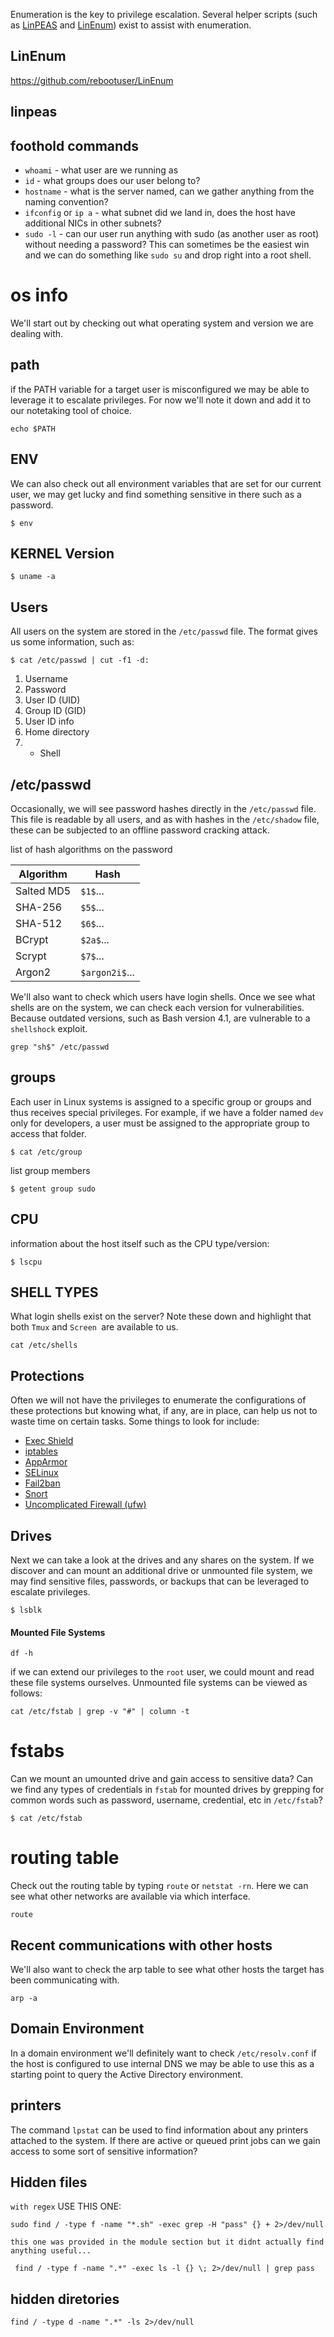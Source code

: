 Enumeration is the key to privilege escalation. Several helper scripts (such as [LinPEAS](https://github.com/carlospolop/PEASS-ng/tree/master/linPEAS) and [LinEnum](https://github.com/rebootuser/LinEnum)) exist to assist with enumeration.

## LinEnum
https://github.com/rebootuser/LinEnum
## linpeas
## foothold commands
- `whoami` - what user are we running as
- `id` - what groups does our user belong to?
- `hostname` - what is the server named, can we gather anything from the naming convention?
- `ifconfig` or `ip a` - what subnet did we land in, does the host have additional NICs in other subnets?
- `sudo -l` - can our user run anything with sudo (as another user as root) without needing a password? This can sometimes be the easiest win and we can do something like `sudo su` and drop right into a root shell.
# os info
We'll start out by checking out what operating system and version we are dealing with.


## path
if the PATH variable for a target user is misconfigured we may be able to leverage it to escalate privileges. For now we'll note it down and add it to our notetaking tool of choice.
```shell-session
echo $PATH
```

## ENV
We can also check out all environment variables that are set for our current user, we may get lucky and find something sensitive in there such as a password.
```shell-session
$ env
```


## KERNEL Version
```shell-session
$ uname -a
```
## Users
All users on the system are stored in the `/etc/passwd` file. The format gives us some information, such as:
```shell-session
$ cat /etc/passwd | cut -f1 -d:
```
1. Username
2. Password
3. User ID (UID)
4. Group ID (GID)
5. User ID info
6. Home directory
7. - Shell
## /etc/passwd
Occasionally, we will see password hashes directly in the `/etc/passwd` file. This file is readable by all users, and as with hashes in the `/etc/shadow` file, these can be subjected to an offline password cracking attack.

list of hash algorithms on the password


|**Algorithm**|**Hash**|
|---|---|
|Salted MD5|`$1$`...|
|SHA-256|`$5$`...|
|SHA-512|`$6$`...|
|BCrypt|`$2a$`...|
|Scrypt|`$7$`...|
|Argon2|`$argon2i$`...|

We'll also want to check which users have login shells. Once we see what shells are on the system, we can check each version for vulnerabilities. Because outdated versions, such as Bash version 4.1, are vulnerable to a `shellshock` exploit.
```shell-session
grep "sh$" /etc/passwd
```
## groups
Each user in Linux systems is assigned to a specific group or groups and thus receives special privileges. For example, if we have a folder named `dev` only for developers, a user must be assigned to the appropriate group to access that folder.
```shell-session
$ cat /etc/group
```
list group members
```shell-session
$ getent group sudo
```

## CPU
information about the host itself such as the CPU type/version:

```shell-session
$ lscpu 
```

## SHELL TYPES
What login shells exist on the server? Note these down and highlight that both `Tmux` and `Screen `are available to us.

```shell-session
cat /etc/shells
```

## Protections
Often we will not have the privileges to enumerate the configurations of these protections but knowing what, if any, are in place, can help us not to waste time on certain tasks.
Some things to look for include:

- [Exec Shield](https://en.wikipedia.org/wiki/Exec_Shield)
- [iptables](https://linux.die.net/man/8/iptables)
- [AppArmor](https://apparmor.net/)
- [SELinux](https://www.redhat.com/en/topics/linux/what-is-selinux)
- [Fail2ban](https://github.com/fail2ban/fail2ban)
- [Snort](https://www.snort.org/faq/what-is-snort)
- [Uncomplicated Firewall (ufw)](https://wiki.ubuntu.com/UncomplicatedFirewall)
## Drives
Next we can take a look at the drives and any shares on the system. If we discover and can mount an additional drive or unmounted file system, we may find sensitive files, passwords, or backups that can be leveraged to escalate privileges.
```shell-session
$ lsblk
```
#### Mounted File Systems


```shell-session
df -h
```
if we can extend our privileges to the `root` user, we could mount and read these file systems ourselves. Unmounted file systems can be viewed as follows:

```shell-session
cat /etc/fstab | grep -v "#" | column -t
```

# fstabs

 Can we mount an umounted drive and gain access to sensitive data? 
 Can we find any types of credentials in `fstab` for mounted drives by grepping for common words such as password, username, credential, etc in `/etc/fstab`?
 ```shell-session
$ cat /etc/fstab
```
# routing table
Check out the routing table by typing `route` or `netstat -rn`. Here we can see what other networks are available via which interface.
```shell-session
route
```

##  Recent communications with other hosts
We'll also want to check the arp table to see what other hosts the target has been communicating with.
```shell-session
arp -a
```

## Domain Environment
In a domain environment we'll definitely want to check `/etc/resolv.conf` if the host is configured to use internal DNS we may be able to use this as a starting point to query the Active Directory environment.
## printers
The command `lpstat` can be used to find information about any printers attached to the system. If there are active or queued print jobs can we gain access to some sort of sensitive information?


## Hidden files
`with regex` USE THIS ONE:
```
sudo find / -type f -name "*.sh" -exec grep -H "pass" {} + 2>/dev/null
```

`this one was provided in the module section but it didnt actually find anything useful...`
```shell-session
 find / -type f -name ".*" -exec ls -l {} \; 2>/dev/null | grep pass
```
## hidden diretories

```shell-session
find / -type d -name ".*" -ls 2>/dev/null
```
